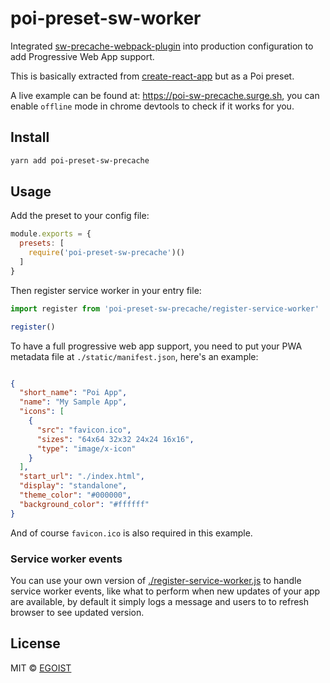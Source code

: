 # poi-preset-sw-worker

Integrated [sw-precache-webpack-plugin](https://github.com/goldhand/sw-precache-webpack-plugin) into production configuration to add Progressive Web App support.

This is basically extracted from [create-react-app](https://github.com/facebookincubator/create-react-app/blob/master/packages/react-scripts/template/README.md#making-a-progressive-web-app) but as a Poi preset.

A live example can be found at: https://poi-sw-precache.surge.sh, you can enable `offline` mode in chrome devtools to check if it works for you.

## Install

```bash
yarn add poi-preset-sw-precache
```

## Usage

Add the preset to your config file:

```js
module.exports = {
  presets: [
    require('poi-preset-sw-precache')()
  ]
}
```

Then register service worker in your entry file:

```js
import register from 'poi-preset-sw-precache/register-service-worker'

register()
```

To have a full progressive web app support, you need to put your PWA metadata file at `./static/manifest.json`, here's an example:

```json

{
  "short_name": "Poi App",
  "name": "My Sample App",
  "icons": [
    {
      "src": "favicon.ico",
      "sizes": "64x64 32x32 24x24 16x16",
      "type": "image/x-icon"
    }
  ],
  "start_url": "./index.html",
  "display": "standalone",
  "theme_color": "#000000",
  "background_color": "#ffffff"
}
```

And of course `favicon.ico` is also required in this example.

### Service worker events

You can use your own version of [./register-service-worker.js](./register-service-worker.js) to handle service worker events, like what to perform when new updates of your app are available, by default it simply logs a message and users to to refresh browser to see updated version.

## License

MIT &copy; [EGOIST](https://github.com/egoist)
